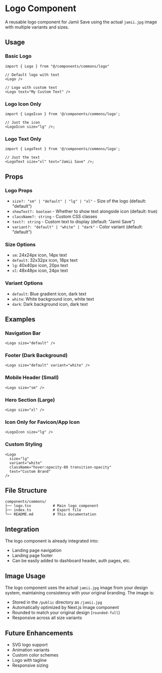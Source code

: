 # Logo Component

A reusable logo component for Jamii Save using the actual `jamii.jpg` image with multiple variants and sizes.

## Usage

### Basic Logo

```tsx
import { Logo } from "@/components/commons/logo"

// Default logo with text
<Logo />

// Logo with custom text
<Logo text="My Custom Text" />
```

### Logo Icon Only

```tsx
import { LogoIcon } from '@/components/commons/logo';

// Just the icon
<LogoIcon size="lg" />;
```

### Logo Text Only

```tsx
import { LogoText } from '@/components/commons/logo';

// Just the text
<LogoText size="xl" text="Jamii Save" />;
```

## Props

### Logo Props

- `size?: "sm" | "default" | "lg" | "xl"` - Size of the logo (default: "default")
- `showText?: boolean` - Whether to show text alongside icon (default: true)
- `className?: string` - Custom CSS classes
- `text?: string` - Custom text to display (default: "Jamii Save")
- `variant?: "default" | "white" | "dark"` - Color variant (default: "default")

### Size Options

- `sm`: 24x24px icon, 14px text
- `default`: 32x32px icon, 18px text
- `lg`: 40x40px icon, 20px text
- `xl`: 48x48px icon, 24px text

### Variant Options

- `default`: Blue gradient icon, dark text
- `white`: White background icon, white text
- `dark`: Dark background icon, dark text

## Examples

### Navigation Bar

```tsx
<Logo size="default" />
```

### Footer (Dark Background)

```tsx
<Logo size="default" variant="white" />
```

### Mobile Header (Small)

```tsx
<Logo size="sm" />
```

### Hero Section (Large)

```tsx
<Logo size="xl" />
```

### Icon Only for Favicon/App Icon

```tsx
<LogoIcon size="lg" />
```

### Custom Styling

```tsx
<Logo
  size="lg"
  variant="white"
  className="hover:opacity-80 transition-opacity"
  text="Custom Brand"
/>
```

## File Structure

```
components/commons/
├── logo.tsx          # Main logo component
├── index.ts          # Export file
└── README.md         # This documentation
```

## Integration

The logo component is already integrated into:

- Landing page navigation
- Landing page footer
- Can be easily added to dashboard header, auth pages, etc.

## Image Usage

The logo component uses the actual `jamii.jpg` image from your design system, maintaining consistency with your original branding. The image is:

- Stored in the `/public` directory as `/jamii.jpg`
- Automatically optimized by Next.js Image component
- Rounded to match your original design (`rounded-full`)
- Responsive across all size variants

## Future Enhancements

- SVG logo support
- Animation variants
- Custom color schemes
- Logo with tagline
- Responsive sizing
